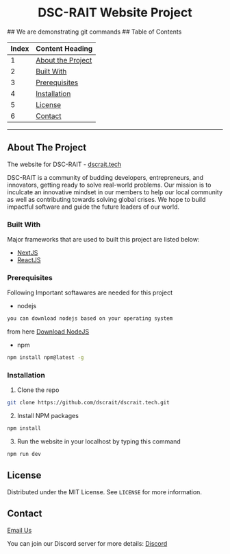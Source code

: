 
<h1 align="center"> DSC-RAIT Website Project</h1>
## We are demonstrating git commands
<!-- TABLE OF CONTENTS -->
## Table of Contents

Index | Content Heading
------------|--------------------------------
 1 | [About the Project](#about-the-project)
 2 | [Built With](#built-with)
 3 | [Prerequisites](#prerequisites) 
 4 | [Installation](#Installation)
 5 | [License](#license)
 6 | [Contact](#contact)

 
<hr />

<!-- ABOUT THE PROJECT -->
## About The Project



The website for DSC-RAIT - [dscrait.tech](https://dscrait.tech)

DSC-RAIT is a community of budding developers, entrepreneurs, and innovators, getting ready to solve real-world problems. Our mission is to inculcate an innovative mindset in our members to help our local community as well as contributing towards solving global crises. We hope to build impactful software and guide the future leaders of our world.


### Built With
Major frameworks that are used to  built this project are listed below:
* [NextJS](https://nextjs.org/)
* [ReactJS](https://reactjs.org/)





### Prerequisites

Following  Important softawares are needed for this project

* nodejs
```sh
you can download nodejs based on your operating system
```
from here [Download NodeJS](https://nodejs.org/en/download/)

* npm
```sh
npm install npm@latest -g
```



### Installation

1. Clone the repo
```sh
git clone https://github.com/dscrait/dscrait.tech.git
```
2. Install NPM packages
```sh
npm install
```
3. Run the website in your localhost by typing this command
```sh
npm run dev
```

<!-- LICENSE -->
## License

Distributed under the MIT License. See `LICENSE` for more information.

<!-- CONTACT -->
## Contact

[Email Us](dsc.rait@gmail.com) 

You can join our Discord server for more details:  [Discord](https://discord.gg/H8wTXrm)







